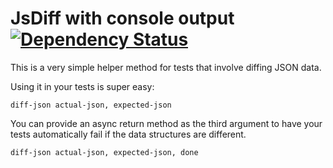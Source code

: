 # JsDiff with console output [![Dependency Status](https://david-dm.org/kevgo/jsdiff-console.svg)](https://david-dm.org/kevgo/jsdiff-console)

This is a very simple helper method for tests that involve
diffing JSON data.

Using it in your tests is super easy:

```livescript
diff-json actual-json, expected-json
```

You can provide an async return method as the third argument
to have your tests automatically fail if the data structures are different.

```livescript
diff-json actual-json, expected-json, done
```
